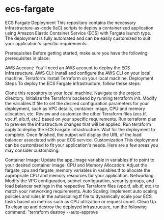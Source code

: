 # ecs-fargate

ECS Fargate Deployment
This repository contains the necessary infrastructure-as-code (IaC) scripts to deploy a containerized application using Amazon Elastic Container Service (ECS) with Fargate launch type. The deployment is fully automated and can be easily customized to suit your application's specific requirements.

Prerequisites
Before getting started, make sure you have the following prerequisites in place:

AWS Account: You'll need an AWS account to deploy the ECS infrastructure.
AWS CLI: Install and configure the AWS CLI on your local machine.
Terraform: Install Terraform on your local machine.
Deployment Steps
To deploy the ECS Fargate infrastructure, follow these steps:

Clone this repository to your local machine.
Navigate to the project directory.
Initialize the Terraform backend by running terraform init.
Modify the variables.tf file to set the desired configuration parameters for your deployment, such as VPC details, container image, CPU and memory allocation, etc.
Review and customize the other Terraform files (ecs.tf, vpc.tf, alb.tf, etc.) based on your specific requirements.
Run terraform plan to preview the infrastructure changes that will be applied.
Run terraform apply to deploy the ECS Fargate infrastructure.
Wait for the deployment to complete. Once finished, the output will display the URL of the load balancer associated with your ECS service.
Customization
This deployment can be customized to fit your application's needs. Here are a few areas you may consider customizing:

Container Image: Update the app_image variable in variables.tf to point to your desired container image.
CPU and Memory Allocation: Adjust the fargate_cpu and fargate_memory variables in variables.tf to allocate the appropriate CPU and memory resources for your application.
Networking: Modify the VPC configuration, subnet configuration, security groups, and load balancer settings in the respective Terraform files (vpc.tf, alb.tf, etc.) to match your networking requirements.
Auto Scaling: Implement auto scaling policies and rules in the autoscaling.tf file to dynamically scale your ECS tasks based on metrics such as CPU utilization or request count.
Clean Up
To clean up and destroy the deployed infrastructure, run the following command: "terraform destroy --auto-approve